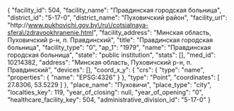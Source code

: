 {
    "facility_id": 504,
    "facility_name": "Правдинская городская больница",
    "district_id": "5-17-0",
    "district_name": "Пуховичский район",
    "facility_url": "http:\/\/www.pukhovichi.gov.by\/ru\/cotsialnaya-sfera\/zdravookhranenie.html",
    "facility_address": "Минская область, Пуховичский р-н, п. Правдинский",
    "title": "Правдинская городская больница",
    "facility_type": "0",
    "ap_1": "1979",
    "name": "Правдинская городская больница",
    "state": "public institution",
    "stats": [],
    "med_id": 10214382,
    "address": "Минская область, Пуховичский р-н, п. Правдинский",
    "devices": [],
    "coord_x_y": {
        "crs": {
            "type": "name",
            "properties": {
                "name": "EPSG:4326"
            }
        },
        "type": "Point",
        "coordinates": [
            27.8306,
            53.5229
        ]
    },
    "place_name": "Пуховичи",
    "place_type": "city",
    "localties_key": 119,
    "year_of_closing": null,
    "year_of_opening": "0",
    "healthcare_facility_key": 504,
    "administrative_division_id": "5-17-0"
}
